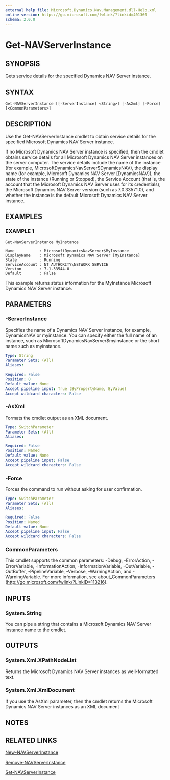 ```yaml
---
external help file: Microsoft.Dynamics.Nav.Management.dll-Help.xml
online version: https://go.microsoft.com/fwlink/?linkid=401360
schema: 2.0.0
---
```


# Get-NAVServerInstance

## SYNOPSIS
Gets service details for the specified Dynamics NAV Server instance.

## SYNTAX

```
Get-NAVServerInstance [[-ServerInstance] <String>] [-AsXml] [-Force] [<CommonParameters>]
```

## DESCRIPTION
Use the Get-NAVServerInstance cmdlet to obtain service details for the specified Microsoft Dynamics NAV Server instance.

If no Microsoft Dynamics NAV Server instance is specified, then the cmdlet obtains service details for all Microsoft Dynamics NAV Server instances on the server computer.
The service details include the name of the instance (for example, MicrosoftDynamicsNavServer$DynamicsNAV), the display name (for example, Microsoft Dynamics NAV Server \[DynamicsNAV\]), the state of the instance (Running or Stopped), the Service Account (that is, the account that the Microsoft Dynamics NAV Server uses for its credentials), the Microsoft Dynamics NAV Server version (such as 7.0.33571.0), and whether the instance is the default Microsoft Dynamics NAV Server instance.

## EXAMPLES

### EXAMPLE 1
```
Get-NavServerInstance MyInstance

Name           : MicrosoftDynamicsNavServer$MyInstance
DisplayName    : Microsoft Dynamics NAV Server [MyInstance]
State          : Running
ServiceAccount : NT AUTHORITY\NETWORK SERVICE
Version        : 7.1.33544.0
Default        : False
```

This example returns status information for the MyInstance Microsoft Dynamics NAV Server instance.

## PARAMETERS

### -ServerInstance
Specifies the name of a Dynamics NAV Server instance, for example, DynamicsNAV or myinstance.
You can specify either the full name of an instance, such as MicrosoftDynamicsNavServer$myinstance or the short name such as myinstance.

```yaml
Type: String
Parameter Sets: (All)
Aliases: 

Required: False
Position: 0
Default value: None
Accept pipeline input: True (ByPropertyName, ByValue)
Accept wildcard characters: False
```

### -AsXml
Formats the cmdlet output as an XML document.

```yaml
Type: SwitchParameter
Parameter Sets: (All)
Aliases: 

Required: False
Position: Named
Default value: None
Accept pipeline input: False
Accept wildcard characters: False
```

### -Force
Forces the command to run without asking for user confirmation.

```yaml
Type: SwitchParameter
Parameter Sets: (All)
Aliases: 

Required: False
Position: Named
Default value: None
Accept pipeline input: False
Accept wildcard characters: False
```

### CommonParameters
This cmdlet supports the common parameters: -Debug, -ErrorAction, -ErrorVariable, -InformationAction, -InformationVariable, -OutVariable, -OutBuffer, -PipelineVariable, -Verbose, -WarningAction, and -WarningVariable. For more information, see about_CommonParameters (http://go.microsoft.com/fwlink/?LinkID=113216).

## INPUTS

### System.String
You can pipe a string that contains a Microsoft Dynamics NAV Server instance name to the cmdlet.

## OUTPUTS

### System.Xml.XPathNodeList
Returns the Microsoft Dynamics NAV Server instances as well-formatted text.

### System.Xml.XmlDocument
If you use the AsXml parameter, then the cmdlet returns the Microsoft Dynamics NAV Server instances as an XML document

## NOTES

## RELATED LINKS

[New-NAVServerInstance](New-NAVServerInstance.md)

[Remove-NAVServerInstance](Remove-NAVServerInstance.md)

[Set-NAVServerInstance](Set-NAVServerInstance.md)
